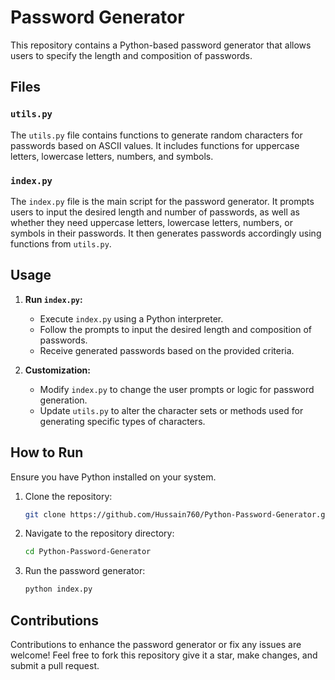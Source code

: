 # Password Generator

This repository contains a Python-based password generator that allows users to specify the length and composition of passwords.

## Files

### `utils.py`

The `utils.py` file contains functions to generate random characters for passwords based on ASCII values. It includes functions for uppercase letters, lowercase letters, numbers, and symbols.

### `index.py`

The `index.py` file is the main script for the password generator. It prompts users to input the desired length and number of passwords, as well as whether they need uppercase letters, lowercase letters, numbers, or symbols in their passwords. It then generates passwords accordingly using functions from `utils.py`.

## Usage

1. **Run `index.py`:**

   - Execute `index.py` using a Python interpreter.
   - Follow the prompts to input the desired length and composition of passwords.
   - Receive generated passwords based on the provided criteria.

2. **Customization:**
   - Modify `index.py` to change the user prompts or logic for password generation.
   - Update `utils.py` to alter the character sets or methods used for generating specific types of characters.

## How to Run

Ensure you have Python installed on your system.

1. Clone the repository:

   ```bash
   git clone https://github.com/Hussain760/Python-Password-Generator.git
   ```

2. Navigate to the repository directory:

   ```bash
   cd Python-Password-Generator
   ```

3. Run the password generator:

   ```bash
   python index.py
   ```

## Contributions

Contributions to enhance the password generator or fix any issues are welcome! Feel free to fork this repository give it a star, make changes, and submit a pull request.
